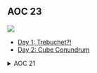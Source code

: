 ## AOC 23
  
![](https://img.shields.io/badge/stars%20⭐-6-yellow)
  
* [Day 1: Trebuchet?!](https://github.com/ithar14/AdventOfCode21/blob/main/2023/Day1.py)
* [Day 2: Cube Conundrum](https://github.com/ithar14/AdventOfCode21/blob/main/2023/Day2.py)


<details>
<summary>AOC 21</summary>
  
![](https://img.shields.io/badge/stars%20⭐-9-yellow)
  
* [Day 1: Sonar Sweep](https://github.com/ithar14/AdventOfCode21/blob/main/2021/Day1.py)
* [Day 2: Dive!](https://github.com/ithar14/AdventOfCode21/blob/main/2021/Day2.py)
* [Day 3: Binary Diagnostic](https://github.com/ithar14/AdventOfCode21/blob/main/2021/Day3.py)
* Day 4: Giant Squid
* [Day 5: Hydrothermal Venture](https://github.com/ithar14/AdventOfCode21/blob/main/2021/Day5.py)
</details>

